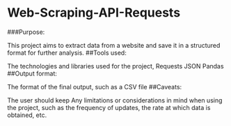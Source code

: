 # Web-Scraping-API-Requests 

###Purpose:

This project aims to extract data from a website and save it in a structured format for further analysis.
##Tools used:

The technologies and libraries used for the project,
Requests
JSON
Pandas
##Output format:

The format of the final output, such as a CSV file
##Caveats:

The user should keep Any limitations or considerations in mind when using the project, such as the frequency of updates, the rate at which data is obtained, etc.
